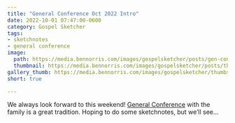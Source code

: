 ```yaml
---
title: "General Conference Oct 2022 Intro"
date: 2022-10-01 07:47:00-0600
category: Gospel Sketcher
tags:
- sketchnotes
- general conference
image: 
  path: https://media.bennorris.com/images/gospelsketcher/posts/gen-conf-oct-2022-intro.jpg
  thumbnail: https://media.bennorris.com/images/gospelsketcher/posts/thumbnails/gen-conf-oct-2022-intro.jpg
gallery_thumb: https://media.bennorris.com/images/gospelsketcher/thumbs/gen-conf-oct-2022-intro.jpg
short: true

---
```



We always look forward to this weekend! [General Conference](https://www.churchofjesuschrist.org/learn/general-conference?lang=eng) with the family is a great tradition. Hoping to do some sketchnotes, but we’ll see…



